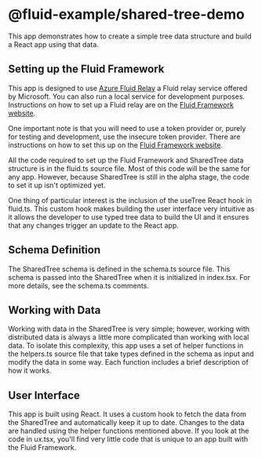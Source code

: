 # @fluid-example/shared-tree-demo

This app demonstrates how to create a simple tree data structure and build a React app using that data.

## Setting up the Fluid Framework

This app is designed to use
[Azure Fluid Relay](https://aka.ms/azurefluidrelay) a Fluid relay service offered by Microsoft. You can also run a local service for development purposes. Instructions on how to set up a Fluid relay are on the [Fluid Framework website](aka.ms/fluid).

One important note is that you will need to use a token provider or, purely for testing and development, use the insecure token provider. There are instructions on how to set this up on the [Fluid Framework website](aka.ms/fluid).

All the code required to set up the Fluid Framework and SharedTree data structure is in the fluid.ts source file. Most of this code will be the same for any app. However, because SharedTree is still in the alpha stage, the code to set it up isn't optimized yet.

One thing of particular interest is the inclusion of the useTree React hook in fluid.ts. This custom hook makes building the user interface very intuitive as it allows the developer to use typed tree data to build the UI and it ensures that any changes trigger an update to the React app.

## Schema Definition

The SharedTree schema is defined in the schema.ts source file. This schema is passed into the SharedTree when it is initialized in index.tsx. For more details, see the schema.ts comments.

## Working with Data

Working with data in the SharedTree is very simple; however, working with distributed data is always a little more complicated than working with local data. To isolate this complexity, this app uses a set of helper functions in the helpers.ts source file that take types defined in the schema as input and modify the data in some way. Each function includes a brief description of how it works.

## User Interface

This app is built using React. It uses a custom hook to fetch the data from the SharedTree and automatically keep it up to date. Changes to the data are handled using the helper functions mentioned above. If you look at the code in ux.tsx, you'll find very little code that is unique to an app built with the Fluid Framework.
